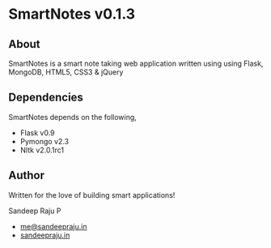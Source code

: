 # SmartNotes v0.1.3

## About

SmartNotes is a smart note taking web application written using using Flask, MongoDB, HTML5, CSS3 & jQuery

## Dependencies

SmartNotes depends on the following,

* Flask v0.9
* Pymongo v2.3
* Nltk v2.0.1rc1

## Author

Written for the love of building smart applications!

Sandeep Raju P
* [me@sandeepraju.in](mailto:me@sandeepraju.in)
* [sandeepraju.in](http://sandeepraju.in)